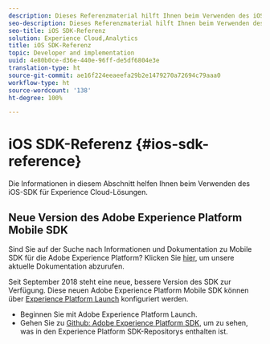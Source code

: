 ```yaml
---
description: Dieses Referenzmaterial hilft Ihnen beim Verwenden des iOS SDK für Experience Cloud-Lösungen.
seo-description: Dieses Referenzmaterial hilft Ihnen beim Verwenden des iOS SDK für Experience Cloud-Lösungen.
seo-title: iOS SDK-Referenz
solution: Experience Cloud,Analytics
title: iOS SDK-Referenz
topic: Developer and implementation
uuid: 4e80b0ce-d36e-440e-96ff-de5df6804e3e
translation-type: ht
source-git-commit: ae16f224eeaeefa29b2e1479270a72694c79aaa0
workflow-type: ht
source-wordcount: '138'
ht-degree: 100%

---
```



# iOS SDK-Referenz {#ios-sdk-reference}

Die Informationen in diesem Abschnitt helfen Ihnen beim Verwenden des iOS-SDK für Experience Cloud-Lösungen.

## Neue Version des Adobe Experience Platform Mobile SDK

Sind Sie auf der Suche nach Informationen und Dokumentation zu Mobile SDK für die Adobe Experience Platform? Klicken Sie [hier](https://aep-sdks.gitbook.io/docs/), um unsere aktuelle Dokumentation abzurufen.

Seit September 2018 steht eine neue, bessere Version des SDK zur Verfügung. Diese neuen Adobe Experience Platform Mobile SDK können über [Experience Platform Launch](https://www.adobe.com/de/experience-platform/launch.html) konfiguriert werden.

* Beginnen Sie mit Adobe Experience Platform Launch.
* Gehen Sie zu [Github: Adobe Experience Platform SDK](https://github.com/Adobe-Marketing-Cloud/acp-sdks), um zu sehen, was in den Experience Platform SDK-Repositorys enthalten ist.
